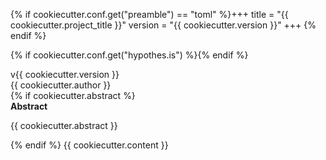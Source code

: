 {% if cookiecutter.conf.get("preamble") == "toml" %}+++
title = "{{ cookiecutter.project_title }}"
version = "{{ cookiecutter.version }}"
+++
{% endif %}
<link rel="stylesheet" href="/tables.css"/>
<link rel="stylesheet" href="/examples.css"/>
<link rel="stylesheet" href="/glossing.css"/>
<link rel="stylesheet" href="/alignment.css"/>
<link rel="stylesheet" href="/toc.css"/>
<script src="/examples.js"></script>
<script src="/glossing.js"></script>
<script src="/crossref.js"></script>
<script src="/alignment.js"></script>

{% if cookiecutter.conf.get("hypothes.is") %}<script src="https://hypothes.is/embed.js" async></script>{% endif %}

<article>
    <div class="version">v{{ cookiecutter.version }}</div>
    <div class="author">{{ cookiecutter.author }}</div>
    {% if cookiecutter.abstract %}<div class="abstract">
        <b>Abstract</b>
        <p>{{ cookiecutter.abstract }}</p>
    </div>
    {% endif %} {{ cookiecutter.content }}
    <script>{{cookiecutter.glossing_abbrevs}}</script>
</article>

<script>
    numberExamples();
    numberSections();
    numberCaptions();
    resolveCrossrefs();
</script>

<script>
    var alignments = document.getElementsByClassName("alignment");
    for (var i = 0, alignment; (alignment = alignments[i]); i++) {
        alignment.innerHTML = plotWord(alignment.innerHTML, "span");
    }
</script>
